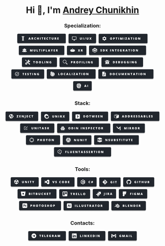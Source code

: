 <h1 align="center"> Hi 👋, I'm <a href="https://github.com/Requdes"> Andrey Chunikhin <a/></h1>

<div align="center"><h3> Specialization: </h3></div>

<div align="center">
  <a href="#"><img src="https://github.com/Requdes/Requdes/blob/main/Resources/Images/Badges/Specialization/Architecture.png" height="35"></a>
  <a href="#"><img src="https://github.com/Requdes/Requdes/blob/main/Resources/Images/Badges/Specialization/UI-UX.png" height="35"></a>
  <a href="#"><img src="https://github.com/Requdes/Requdes/blob/main/Resources/Images/Badges/Specialization/Optimization.png" height="35"></a>
  <a href="#"><img src="https://github.com/Requdes/Requdes/blob/main/Resources/Images/Badges/Specialization/Multiplayer.png" height="35"></a>
  <a href="#"><img src="https://github.com/Requdes/Requdes/blob/main/Resources/Images/Badges/Specialization/XR.png" height="35"></a>
  <a href="#"><img src="https://github.com/Requdes/Requdes/blob/main/Resources/Images/Badges/Specialization/SDK_Integration.png" height="35"></a>
  <a href="#"><img src="https://github.com/Requdes/Requdes/blob/main/Resources/Images/Badges/Specialization/Tooling.png" height="35"></a>
  <a href="#"><img src="https://github.com/Requdes/Requdes/blob/main/Resources/Images/Badges/Specialization/Profiling.png" height="35"></a>
  <a href="#"><img src="https://github.com/Requdes/Requdes/blob/main/Resources/Images/Badges/Specialization/Debugging.png" height="35"></a>
  <a href="#"><img src="https://github.com/Requdes/Requdes/blob/main/Resources/Images/Badges/Specialization/Testing.png" height="35"></a>
  <a href="#"><img src="https://github.com/Requdes/Requdes/blob/main/Resources/Images/Badges/Specialization/Localization.png" height="35"></a>
  <a href="#"><img src="https://github.com/Requdes/Requdes/blob/main/Resources/Images/Badges/Specialization/Documentation.png" height="35"></a>
  <a href="#"><img src="https://github.com/Requdes/Requdes/blob/main/Resources/Images/Badges/Specialization/AI.png" height="35"></a>
</div>

<div align="center"><h3> Stack: </h3></div>

<div align="center">
  <a href="#"><img src="https://github.com/Requdes/Requdes/blob/main/Resources/Images/Badges/Stack/Zenject.png" height="35"></a>
  <a href="#"><img src="https://github.com/Requdes/Requdes/blob/main/Resources/Images/Badges/Stack/Unirx.png" height="35"></a>
  <a href="#"><img src="https://github.com/Requdes/Requdes/blob/main/Resources/Images/Badges/Stack/DOTween.png" height="35"></a>
  <a href="#"><img src="https://github.com/Requdes/Requdes/blob/main/Resources/Images/Badges/Stack/Addressables.png" height="35"></a>
  <a href="#"><img src="https://github.com/Requdes/Requdes/blob/main/Resources/Images/Badges/Stack/Unitask.png" height="35"></a>
  <a href="#"><img src="https://github.com/Requdes/Requdes/blob/main/Resources/Images/Badges/Stack/Odin_Inspector.png" height="35"></a>
  <a href="#"><img src="https://github.com/Requdes/Requdes/blob/main/Resources/Images/Badges/Stack/Mirror.png" height="35"></a>
  <a href="#"><img src="https://github.com/Requdes/Requdes/blob/main/Resources/Images/Badges/Stack/Photon.png" height="35"></a>
  <a href="#"><img src="https://github.com/Requdes/Requdes/blob/main/Resources/Images/Badges/Stack/NUnit.png" height="35"></a>
  <a href="#"><img src="https://github.com/Requdes/Requdes/blob/main/Resources/Images/Badges/Stack/NSubstitute.png" height="35"></a>
  <a href="#"><img src="https://github.com/Requdes/Requdes/blob/main/Resources/Images/Badges/Stack/Fluentassertion.png" height="35"></a>
</div>

<div align="center"><h3> Tools: </h3></div>

<div align="center">
  <a href="#"><img src="https://github.com/Requdes/Requdes/blob/main/Resources/Images/Badges/Tools/Unity.png" height="35"></a>
  <a href="#"><img src="https://github.com/Requdes/Requdes/blob/main/Resources/Images/Badges/Tools/VS_Code.png" height="35"></a>
  <a href="#"><img src="https://github.com/Requdes/Requdes/blob/main/Resources/Images/Badges/Tools/C%23.png" height="35"></a>
  <a href="#"><img src="https://github.com/Requdes/Requdes/blob/main/Resources/Images/Badges/Tools/Git.png" height="35"></a>
  <a href="#"><img src="https://github.com/Requdes/Requdes/blob/main/Resources/Images/Badges/Tools/GitHub.png" height="35"></a>
  <a href="#"><img src="https://github.com/Requdes/Requdes/blob/main/Resources/Images/Badges/Tools/Bitbucket.png" height="35"></a>
  <a href="#"><img src="https://github.com/Requdes/Requdes/blob/main/Resources/Images/Badges/Tools/Trello.png" height="35"></a>
  <a href="#"><img src="https://github.com/Requdes/Requdes/blob/main/Resources/Images/Badges/Tools/Jira.png" height="35"></a>
  <a href="#"><img src="https://github.com/Requdes/Requdes/blob/main/Resources/Images/Badges/Tools/Figma.png" height="35"></a>
  <a href="#"><img src="https://github.com/Requdes/Requdes/blob/main/Resources/Images/Badges/Tools/Photoshop.png" height="35"></a>
  <a href="#"><img src="https://github.com/Requdes/Requdes/blob/main/Resources/Images/Badges/Tools/Illustrator.png" height="35"></a>
  <a href="#"><img src="https://github.com/Requdes/Requdes/blob/main/Resources/Images/Badges/Tools/Blender.png" height="35"></a>
</div>

<h3 align="center"> Contacts: </h3>

<div align="center">
  <a href="https://t.me/Tomdreey"><img src="https://github.com/Requdes/Requdes/blob/main/Resources/Images/Badges/Contacts/Telegram.png" height="35"></a>
  <a href="https://www.linkedin.com/in/andrey-chunikhin"><img src="https://github.com/Requdes/Requdes/blob/main/Resources/Images/Badges/Contacts/Linkedin.png" height="35"></a>
  <a href="mailto:requdes@gmail.com"><img src="https://github.com/Requdes/Requdes/blob/main/Resources/Images/Badges/Contacts/Gmail.png" height="35"></a>
</div>